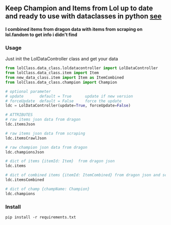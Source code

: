 ## Keep Champion and Items from Lol up to date  and ready to use with dataclasses in python [see](https://docs.python.org/3/library/dataclasses.html)
#### I combined items from dragon data  with items from scraping on lol.fandom to get info i didn't find 

### Usage
Just init the LolDataController class and get your data

````python
from lolClass.data_class.loldatacontroller import LolDataController
from lolClass.data_class.item import Item
from new_data_class.item import Item as ItemCombined
from lolClass.data_class.champion import Champion

# optional parameter
# update       default = True      update if new version
# forceUpdate  default = False     force the update
ldc = LolDataController(update=True, forceUpdate=False)

# ATTRIBUTES
# raw items json data from dragon 
ldc.itemsJson

# raw items json data from scraping
ldc.itemsCrawlJson

# raw champion json data from dragon 
ldc.championsJson

# dict of items {itemId: Item}  from dragon json
ldc.items

# dict of combined items {itemId: ItemCombined} from dragon json and scraping
ldc.itemsCombined

# dict of champ {champName: Champion}
ldc.champions

````


### Install 
````shell
pip install -r requirements.txt
````


